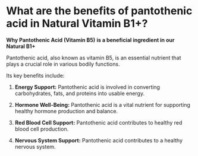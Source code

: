 # What are the benefits of pantothenic acid in Natural Vitamin B1+?

**Why Pantothenic Acid (Vitamin B5)** **is a beneficial ingredient in our Natural B1+**

Pantothenic acid, also known as vitamin B5, is an essential nutrient that plays a crucial role in various bodily functions. 

Its key benefits include:    

1. **Energy Support:** Pantothenic acid is involved in converting carbohydrates, fats, and proteins into usable energy. 

2. **Hormone Well-Being:** Pantothenic acid is a vital nutrient for supporting healthy hormone production and balance. 

3. **Red Blood Cell Support:** Pantothenic acid contributes to healthy red blood cell production. 

4. **Nervous System Support:** Pantothenic acid contributes to a healthy nervous system.